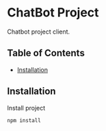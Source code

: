 # ChatBot Project

Chatbot project client.

## Table of Contents

- [Installation](#installation)

## Installation

Install project

```bash
npm install
